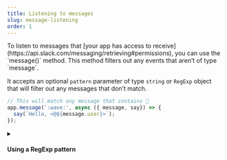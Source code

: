 ```yaml
---
title: Listening to messages
slug: message-listening
order: 1
---
```


<div class="section-content">
To listen to messages that [your app has access to receive](https://api.slack.com/messaging/retrieving#permissions), you can use the `message()` method. This method filters out any events that aren’t of type `message`.

It accepts an optional `pattern` parameter of type `string` or `RegExp` object that will filter out any messages that don’t match.
</div>

```javascript
// This will match any message that contains 👋
app.message(':wave:', async ({ message, say}) => {
  say(`Hello, <@${message.user}>`);
});
```

<details markdown="0">
<summary class="section-head">
<h4 class="section-head">Using a RegExp pattern</h4>
</summary>

<div class="secondary-wrapper">

<div class="secondary-content">
A RegExp pattern can be used instead of a string for more granular matching.

All of the results of the RegExp match will be in `context.matches`.
</div>

```javascript
app.message(/^(hi|hello|hey).*/, async ({ context, say }) => {
  // RegExp matches are inside of context.matches
  const greeting = context.matches[0];
  
  say(`${greeting}, how are you?`);
});
```

</div>
</details>
